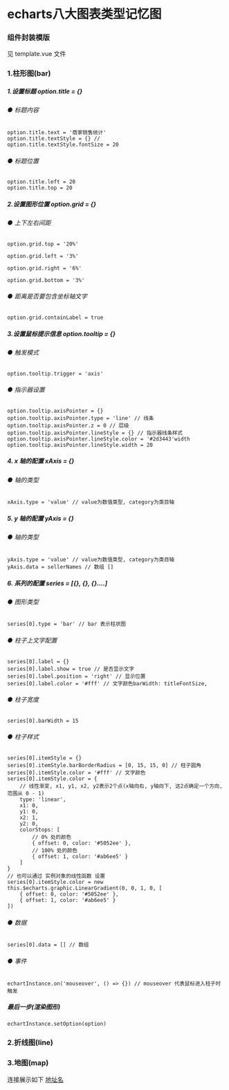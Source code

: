 # echarts八大图表类型记忆图

### 组件封装模版
见 template.vue 文件

### 1.柱形图(bar)

##### 1.设置标题 option.title = {}
###### ● 标题内容
    option.title.text = '商家销售统计'
    option.title.textStyle = {} // 
    option.title.textStyle.fontSize = 20

###### ● 标题位置
    option.title.left = 20
    option.title.top = 20

##### 2.设置图形位置 option.grid = {}
###### ● 上下左右间距
    option.grid.top = '20%'

    option.grid.left = '3%'

    option.grid.right = '6%'

    option.grid.bottom = '3%'

###### ● 距离是否要包含坐标轴文字

    option.grid.containLabel = true

##### 3.设置鼠标提示信息 option.tooltip = {}
###### ● 触发模式

    option.tooltip.trigger = 'axis'

###### ● 指示器设置
    option.tooltip.axisPointer = {}
    option.tooltip.axisPointer.type = 'line' // 线条
    option.tooltip.axisPointer.z = 0 // 层级
    option.tooltip.axisPointer.lineStyle = {} // 指示器线条样式
    option.tooltip.axisPointer.lineStyle.color = '#2d3443'width
    option.tooltip.axisPointer.lineStyle.width = 20

##### 4. x 轴的配置 xAxis = {}
######  ● 轴的类型

    xAxis.type = 'value' // value为数值类型, category为类目轴

##### 5. y 轴的配置 yAxis = {}
######  ● 轴的类型
    yAxis.type = 'value' // value为数值类型, category为类目轴
    yAxis.data = sellerNames // 数组 []

##### 6. 系列的配置 series = [{}, {}, {}....]
######  ● 图形类型
    series[0].type = 'bar' // bar 表示柱状图

######  ● 柱子上文字配置
    series[0].label = {}
    series[0].label.show = true // 是否显示文字
    series[0].label.position = 'right' // 显示位置
    series[0].label.color = '#fff' // 文字颜色barWidth: titleFontSize,
######  ● 柱子宽度
    series[0].barWidth = 15
######  ● 柱子样式
    series[0].itemStyle = {}
    series[0].itemStyle.barBorderRadius = [0, 15, 15, 0] // 柱子圆角
    series[0].itemStyle.color = '#fff' // 文字颜色
    series[0].itemStyle.color = {
        // 线性渐变, x1, y1, x2, y2表示2个点(x轴向右, y轴向下, 这2点确定一个方向, 范围从 0 - 1)
        type: 'linear',
        x1: 0,
        y1: 0,
        x2: 1,
        y2: 0,
        colorStops: [
            // 0% 处的颜色
            { offset: 0, color: '#5052ee' },
            // 100% 处的颜色
            { offset: 1, color: '#ab6ee5' }
        ]
    }
    // 也可以通过 实例对象的线性函数 设置
    series[0].itemStyle.color = new this.$echarts.graphic.LinearGradient(0, 0, 1, 0, [
        { offset: 0, color: '#5052ee' },
        { offset: 1, color: '#ab6ee5' }
    ])
######  ● 数据
    series[0].data = [] // 数组
######  ● 事件
    echartInstance.on('mouseover', () => {}) // mouseover 代表鼠标进入柱子时触发

##### 最后一步(渲染图形)
    echartInstance.setOption(option)

### 2.折线图(line)
### 3.地图(map)

连接展示如下
[地址名](https://blog.gitee.com)
